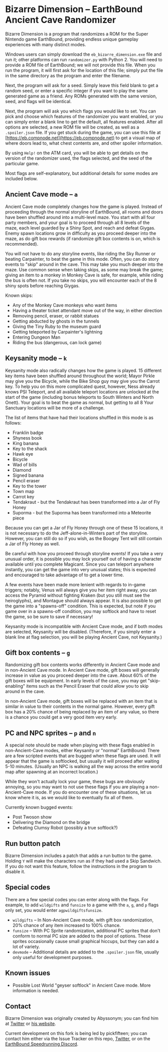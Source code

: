 # Bizarre Dimension – EarthBound Ancient Cave Randomizer

Bizarre Dimension is a program that randomizes a ROM for the Super Nintendo game EarthBound, providing endless unique gameplay experiences with many distinct modes.

Windows users can simply download the `eb_bizarre_dimension.exe` file and run it; other platforms can run `randomizer.py` with Python 2. You will need to provide a ROM file of EarthBound; we will not provide this file. When you run the program, it will first ask for the location of this file; simply put the file in the same directory as the program and enter the filename.

Next, the program will ask for a seed. Simply leave this field blank to get a random seed, or enter a specific integer if you want to play the same generated game as a friend. Any ROMs generated with the same version, seed, and flags will be identical.

Next, the program will ask you which flags you would like to set. You can pick and choose which features of the randomizer you want enabled, or you can simply enter a blank line to get the default, all features enabled. After all options are selected, a new ROM file will be created, as well as a `.spoiler.json` file. If you get stuck during the game, you can use this file at [https://eb.compnode.net](https://eb.compnode.net) to get a visual map of where doors lead to, what chest contents are, and other spoiler information.

By using `Help!` on the ATM card, you will be able to get details on the version of the randomizer used, the flags selected, and the seed of the particular game.

Most flags are self-explanatory, but additional details for some modes are included below.

## Ancient Cave mode – `a`

Ancient Cave mode completely changes how the game is played. Instead of proceeding through the normal storyline of EarthBound, all rooms and doors have been shuffled around into a multi-level maze. You start with all four party members, and your goal is to proceed through all 8 levels of the maze, each level guarded by a Shiny Spot, and reach and defeat Giygas. Enemy spawn locations grow in difficulty as you proceed deeper into the maze, as do gift box rewards (if randomize gift box contents is on, which is recommended).

You will not have to do any storyline events, like riding the Sky Runner or beating Carpainter, to beat the game in this mode. Often, you can do story events to "skip" around in the cave. This may take you much deeper into the maze. Use common sense when taking skips, as some may break the game; giving an item to a monkey in Monkey Cave is safe, for example, while riding the bus is often not. If you take no skips, you will encounter each of the 8 shiny spots before reaching Giygas.

Known skips:
- Any of the Monkey Cave monkeys who want items
- Having a theater ticket attendant move out of the way, in either direction
- Removing pencil, eraser, or rabbit statues
- Getting abducted by ghosts in the tunnels
- Giving the Tiny Ruby to the museum guard
- Getting teleported by Carpainter's lightning
- Entering Dungeon Man
- Riding the bus (dangerous, can lock game)

## Keysanity mode – `k`

Keysanity mode also radically changes how the game is played. 15 different key items have been shuffled around throughout the world; Mayor Pirkle may give you the Bicycle, while the Bike Shop guy may give you the Carrot key. To help you on this more complicated quest, however, Ness already knows PSI Teleport, and all available teleport locations are unlocked at the start of the game (including bonus teleports to South Winters and North Onett). Your goal is to beat the game as normal, but getting to all 8 Your Sanctuary locations will be more of a challenge.

The list of items that have had their locations shuffled in this mode is as follows:
- Franklin badge
- Shyness book
- King banana
- Key to the shack
- Hawk eye
- Bicycle
- Wad of bills
- Diamond
- Signed banana
- Pencil eraser
- Key to the tower
- Town map
- Carrot key
- Tendakraut - but the Tendakraut has been transformed into a Jar of Fly Honey
- Suporma - but the Suporma has been transformed into a Meteorite piece

Because you can get a Jar of Fly Honey through one of these 15 locations, it is not necessary to do the Jeff-alone-in-Winters part of the storyline. However, you can still do so if you wish, as the Boogey Tent will still contain a Jar of Fly Honey as well.

Be careful with how you proceed through storyline events! If you take a very unusual order, it is possible you may lock yourself out of having a character available until you complete Magicant. Since you can teleport anywhere instantly, you can get the game into very unusual states; this is expected and encouraged to take advantage of to get a lower time.

A few events have been made more lenient with regards to in-game triggers; notably, Venus will always give you her item right away, you can access the Pyramid without fighting Kraken (but you still must see the heiroglyphs), and Montague should always appear. It is also possible to get the game into a "spawns-off" condition. This is expected, but note if you game over in a spawns-off condition, you may softlock and have to reset the game, so be sure to save if necessary!

Keysanity mode is incompatible with Ancient Cave mode, and if both modes are selected, Keysanity will be disabled. (Therefore, if you simply enter a blank line at flag selection, you will be playing Ancient Cave, not Keysanity.)

## Gift box contents – `g`

Randomizing gift box contents works differently in Ancient Cave mode and in non-Ancient Cave mode. In Ancient Cave mode, gift boxes will generally increase in value as you proceed deeper into the cave. About 60% of the gift boxes will be equipment. In early levels of the cave, you may get "skip-enabling" items such as the Pencil Eraser that could allow you to skip around in the cave.

In non-Ancient Cave mode, gift boxes will be replaced with an item that is similar in value to their contents in the normal game. However, every gift box has a 20% chance of being replaced by an item of any value, so there is a chance you could get a very good item very early.

## PC and NPC sprites – `p` and `n`

A special note should be made when playing with these flags enabled in non-Ancient-Cave modes, either Keysanity or "normal" EarthBound: There are a few scripted events that are bugged when these flags are used. It will appear that the game is softlocked, but usually it will proceed after waiting 5-10 minutes. (Usually an NPC is walking all the way across the entire world map after spawning at an incorrect location.)

While they won't actually lock your game, these bugs are obviously annoying, so you may want to not use these flags if you are playing a non-Ancient-Cave mode. If you do encounter one of these situations, let us know where it is, as we would like to eventually fix all of them.

Currently known bugged events:
- Post Twoson show
- Delivering the Diamond on the bridge
- Defeating Clumsy Robot (possibly a true softlock?)

## Run button patch

Bizarre Dimension includes a patch that adds a run button to the game. Holding `Y` will make the characters run as if they had used a Skip Sandwich. If you do not want this feature, follow the instructions in the program to disable it.

## Special codes

There are a few special codes you can enter along with the flags. For example, to add `wildgifts` and `funsize` to a game with the `a`, `g`, and `p` flags only set, you would enter `agpwildgiftsfunsize`.

- `wildgifts` – In Non-Ancient Cave mode, with gift box randomization, 20% chance of any item increased to 100% chance.
- `funsize` – With PC Sprite randomization, additional PC sprites that don't conform to normal PC size are added to the pool of options. These sprites occasionally cause small graphical hiccups, but they can add a lot of variety.
-  `devmode` – Additional details are added to the `.spoiler.json` file, usually only useful for development purposes.

## Known issues

- Possible Lost World "geyser softlock" in Ancient Cave mode. More information is needed.

## Contact

Bizarre Dimension was originally created by Abyssonym; you can find him at [Twitter](https://www.twitter.com/abyssonym) or [his website](http://www.abyssonym.com/).

Current development on this fork is being led by pickfifteen; you can contact him either via the Issue Tracker on this repo, [Twitter](https://www.twitter.com/pickfifteen), or on the [EarthBound Speedrunning Discord](https://discord.gg/WWVYwkE).
